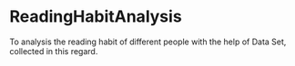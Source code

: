 # ReadingHabitAnalysis
To analysis the reading habit of different people with the help of Data Set, collected in this regard. 

